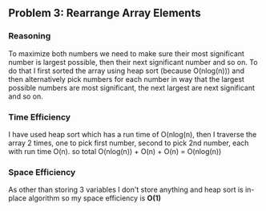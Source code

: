 ## Problem 3: Rearrange Array Elements

### Reasoning
To maximize both numbers we need to make sure their most significant number is largest possible, then their next significant number and so on. To do that I first sorted the array using heap sort (because O(nlog(n))) and then alternatively pick numbers for each number in way that the largest possible numbers are most significant, the next largest are next significant and so on.

### Time Efficiency
I have used heap sort which has a run time of O(nlog(n), then I traverse the array 2 times, one to pick first number, second to pick 2nd number, each with run time O(n). so total
O(nlog(n)) + O(n) + O(n) = O(nlog(n))

### Space Efficiency
As other than storing 3 variables I don't store anything and heap sort is in-place algorithm so my space efficiency is **O(1)**